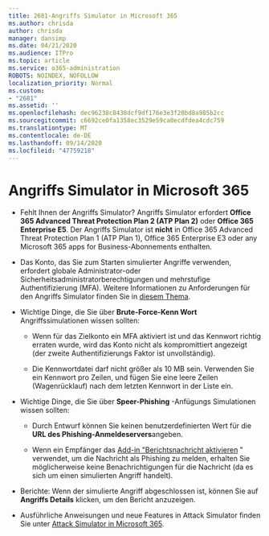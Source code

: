 ```yaml
---
title: 2681-Angriffs Simulator in Microsoft 365
ms.author: chrisda
author: chrisda
manager: dansimp
ms.date: 04/21/2020
ms.audience: ITPro
ms.topic: article
ms.service: o365-administration
ROBOTS: NOINDEX, NOFOLLOW
localization_priority: Normal
ms.custom:
- "2681"
ms.assetid: ''
ms.openlocfilehash: dec96238c8438dcf9df176e3e3f20bd8a985b2cc
ms.sourcegitcommit: c6692ce0fa1358ec3529e59ca0ecdfdea4cdc759
ms.translationtype: MT
ms.contentlocale: de-DE
ms.lasthandoff: 09/14/2020
ms.locfileid: "47759218"
---
```

# <a name="attack-simulator-in-microsoft-365"></a>Angriffs Simulator in Microsoft 365

- Fehlt Ihnen der Angriffs Simulator? Angriffs Simulator erfordert **Office 365 Advanced Threat Protection Plan 2 (ATP Plan 2)** oder **Office 365 Enterprise E5**. Der Angriffs Simulator ist **nicht** in Office 365 Advanced Threat Protection Plan 1 (ATP Plan 1), Office 365 Enterprise E3 oder any Microsoft 365 apps for Business-Abonnements enthalten.

- Das Konto, das Sie zum Starten simulierter Angriffe verwenden, erfordert globale Administrator-oder Sicherheitsadministratorberechtigungen und mehrstufige Authentifizierung (MFA). Weitere Informationen zu Anforderungen für den Angriffs Simulator finden Sie in [diesem Thema](https://docs.microsoft.com/microsoft-365/security/office-365-security/attack-simulator).

- Wichtige Dinge, die Sie über **Brute-Force-Kenn Wort** Angriffssimulationen wissen sollten:

  - Wenn für das Zielkonto ein MFA aktiviert ist und das Kennwort richtig erraten wurde, wird das Konto nicht als kompromittiert angezeigt (der zweite Authentifizierungs Faktor ist unvollständig).

  - Die Kennwortdatei darf nicht größer als 10 MB sein. Verwenden Sie ein Kennwort pro Zeilen, und fügen Sie eine leere Zeilen (Wagenrücklauf) nach dem letzten Kennwort in der Liste ein.

- Wichtige Dinge, die Sie über **Speer-Phishing** -Anfügungs Simulationen wissen sollten:

  - Durch Entwurf können Sie keinen benutzerdefinierten Wert für die **URL des Phishing-Anmeldeservers**angeben.

  - Wenn ein Empfänger das [Add-in "Berichtsnachricht aktivieren](https://docs.microsoft.com/microsoft-365/security/office-365-security/enable-the-report-message-add-in) " verwendet, um die Nachricht als Phishing zu melden, erhalten Sie möglicherweise keine Benachrichtigungen für die Nachricht (da es sich um einen simulierten Angriff handelt).

- Berichte: Wenn der simulierte Angriff abgeschlossen ist, können Sie auf **Angriffs Details** klicken, um den Bericht anzuzeigen.

- Ausführliche Anweisungen und neue Features in Attack Simulator finden Sie unter [Attack Simulator in Microsoft 365](https://docs.microsoft.com/microsoft-365/security/office-365-security/attack-simulator).

